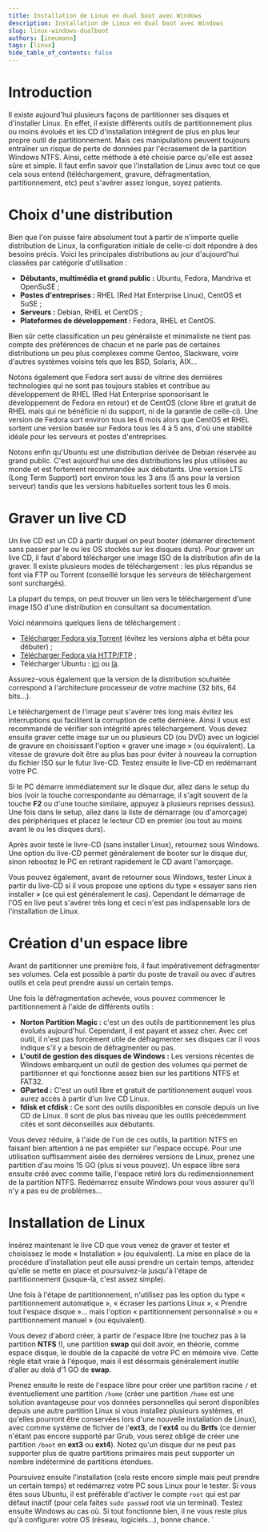 ```yaml
---
title: Installation de Linux en dual boot avec Windows
description: Installation de Linux en dual boot avec Windows
slug: linux-windows-dualboot
authors: [ineumann]
tags: [linux]
hide_table_of_contents: false
---
```


# Introduction

Il existe aujourd'hui plusieurs façons de partitionner ses disques et d'installer Linux. En effet, il existe différents outils de partitionnement plus ou moins évolués et les CD d'installation intègrent de plus en plus leur propre outil de partitionnement. Mais ces manipulations peuvent toujours entraîner un risque de perte de données par l'écrasement de la partition Windows NTFS. Ainsi, cette méthode à été choisie parce qu'elle est assez sûre et simple. Il faut enfin savoir que l'installation de Linux avec tout ce que cela sous entend (téléchargement, gravure, défragmentation, partitionnement, etc) peut s'avérer assez longue, soyez patients.

# Choix d'une distribution

Bien que l'on puisse faire absolument tout à partir de n'importe quelle distribution de Linux, la configuration initiale de celle-ci doit répondre à des besoins précis. Voici les principales distributions au jour d'aujourd'hui classées par catégorie d'utilisation :

* __Débutants, multimédia et grand public :__ Ubuntu, Fedora, Mandriva et OpenSuSE ;
* __Postes d'entreprises :__ RHEL (Red Hat Enterprise Linux), CentOS et SuSE ;
* __Serveurs :__ Debian, RHEL et CentOS ;
* __Plateformes de développement :__ Fedora, RHEL et CentOS.

Bien sûr cette classification un peu généraliste et minimaliste ne tient pas compte des préférences de chacun et ne parle pas de certaines distributions un peu plus complexes comme Gentoo, Slackware, voire d'autres systèmes voisins tels que les BSD, Solaris, AIX...

Notons également que Fedora sert aussi de vitrine des dernières technologies qui ne sont pas toujours stables et contribue au développement de RHEL (Red Hat Enterprise sponsorisant le développement de Fedora en retour) et de CentOS (clone libre et gratuit de RHEL mais qui ne bénéficie ni du support, ni de la garantie de celle-ci). Une version de Fedora sort environ tous les 6 mois alors que CentOS et RHEL sortent une version basée sur Fedora tous les 4 à 5 ans, d'où une stabilité idéale pour les serveurs et postes d'entreprises.

Notons enfin qu'Ubuntu est une distribution dérivée de Debian réservée au grand public. C'est aujourd'hui une des distributions les plus utilisées au monde et est fortement recommandée aux débutants. Une version LTS (Long Term Support) sort environ tous les 3 ans (5 ans pour la version serveur) tandis que les versions habituelles sortent tous les 6 mois.

# Graver un live CD

Un live CD est un CD à partir duquel on peut booter (démarrer directement sans passer par le ou les OS stockés sur les disques durs). Pour graver un live CD, il faut d'abord télécharger une image ISO de la distribution afin de la graver. Il existe plusieurs modes de téléchargement : les plus répandus se font via FTP ou Torrent (conseillé lorsque les serveurs de téléchargement sont surchargés).

La plupart du temps, on peut trouver un lien vers le téléchargement d'une image ISO d'une distribution en consultant sa documentation.

Voici néanmoins quelques liens de téléchargement :

* [Télécharger Fedora via Torrent](https://torrent.fedoraproject.org) (évitez les versions alpha et bêta pour débuter) ;
* [Télécharger Fedora via HTTP/FTP](https://fedoraproject.org) ;
* Télécharger Ubuntu : [ici](https://ubuntu.com/download) ou [là](https://www.ubuntu-fr.org/download).

Assurez-vous également que la version de la distribution souhaitée correspond à l'architecture processeur de votre machine (32 bits, 64 bits...).

Le téléchargement de l'image peut s'avérer très long mais évitez les interruptions qui facilitent la corruption de cette dernière. Ainsi il vous est recommandé de vérifier son intégrité après téléchargement. Vous devez ensuite graver cette image sur un ou plusieurs CD (ou DVD) avec un logiciel de gravure en choisissant l'option « graver une image » (ou équivalent). La vitesse de gravure doit être au plus bas pour éviter à nouveau la corruption du fichier ISO sur le futur live-CD. Testez ensuite le live-CD en redémarrant votre PC.

Si le PC démarre immédiatement sur le disque dur, allez dans le setup du bios (voir la touche correspondante au démarrage, il s'agit souvent de la touche __F2__ ou d'une touche similaire, appuyez à plusieurs reprises dessus). Une fois dans le setup, allez dans la liste de démarrage (ou d'amorçage) des périphériques et placez le lecteur CD en premier (ou tout au moins avant le ou les disques durs).

Après avoir testé le livre-CD (sans installer Linux), retournez sous Windows. Une option du live-CD permet généralement de booter sur le disque dur, sinon rebootez le PC en retirant rapidement le CD avant l'amorçage.

Vous pouvez également, avant de retourner sous Windows, tester Linux à partir du live-CD si il vous propose une options du type « essayer sans rien installer » (ce qui est généralement le cas). Cependant le démarrage de l'OS en live peut s'avérer très long et ceci n'est pas indispensable lors de l'installation de Linux.

# Création d'un espace libre

Avant de partitionner une première fois, il faut impérativement défragmenter ses volumes. Cela est possible à partir du poste de travail ou avec d'autres outils et cela peut prendre aussi un certain temps.

Une fois la défragmentation achevée, vous pouvez commencer le partitionnement à l'aide de différents outils :

* __Norton Partition Magic :__ c'est un des outils de partitionnement les plus évolués aujourd'hui. Cependant, il est payant et assez cher. Avec cet outil, il n'est pas forcément utile de défragmenter ses disques car il vous indique s'il y a besoin de défragmenter ou pas.
* __L'outil de gestion des disques de Windows :__ Les versions récentes de Windows embarquent un outil de gestion des volumes qui permet de partitionner et qui fonctionne assez bien sur les partitions NTFS et FAT32.
* __GParted :__ C'est un outil libre et gratuit de partitionnement auquel vous aurez accès à partir d'un live CD Linux.
* __fdisk et cfdisk :__ Ce sont des outils disponibles en console depuis un live CD de Linux. Il sont de plus bas niveau que les outils précédemment cités et sont déconseillés aux débutants.

Vous devez réduire, à l'aide de l'un de ces outils, la partition NTFS en faisant bien attention à ne pas empiéter sur l'espace occupé. Pour une utilisation suffisamment aisée des dernières versions de Linux, prenez une partition d'au moins 15 GO (plus si vous pouvez). Un espace libre sera ensuite créé avec comme taille, l'espace retiré lors du redimensionnement de la partition NTFS. Redémarrez ensuite Windows pour vous assurer qu'il n'y a pas eu de problèmes...

# Installation de Linux

Insérez maintenant le live CD que vous venez de graver et tester et choisissez le mode « Installation » (ou équivalent). La mise en place de la procédure d'installation peut elle aussi prendre un certain temps, attendez qu'elle se mette en place et poursuivez-la jusqu'à l'étape de partitionnement (jusque-là, c'est assez simple).

Une fois à l'étape de partitionnement, n'utilisez pas les option du type « partitionnement automatique », « écraser les partions Linux », « Prendre tout l'espace disque »... mais l'option « partitionnement personnalisé » ou « partitionnement manuel » (ou équivalent).

Vous devez d'abord créer, à partir de l'espace libre (ne touchez pas à la partition __NTFS__ !), une partition __swap__ qui doit avoir, en théorie, comme espace disque, le double de la capacité de votre PC en mémoire vive. Cette règle était vraie à l'époque, mais il est désormais généralement inutile d'aller au delà d'1 GO de __swap__.

Prenez ensuite le reste de l'espace libre pour créer une partition racine `/` et éventuellement une partition `/home` (créer une partition `/home` est une solution avantageuse pour vos données personnelles qui seront disponibles depuis une autre partition Linux si vous installez plusieurs systèmes, et qu'elles pourront être conservées lors d'une nouvelle installation de Linux), avec comme système de fichier de l'__ext3__, de l'__ext4__ ou du __Brtfs__ (ce dernier n'étant pas encore supporté par Grub, vous serez obligé de créer une partition `/boot` en __ext3__ ou __ext4__). Notez qu'un disque dur ne peut pas supporter plus de quatre partitions primaires mais peut supporter un nombre indéterminé de partitions étendues.

Poursuivez ensuite l'installation (cela reste encore simple mais peut prendre un certain temps) et redémarrez votre PC sous Linux pour le tester. Si vous êtes sous Ubuntu, il est préférable d'activer le compte `root` qui est par défaut inactif (pour cela faites `sudo passwd` root via un terminal). Testez ensuite Windows au cas où. Si tout fonctionne bien, il ne vous reste plus qu'à configurer votre OS (réseau, logiciels...), bonne chance.
`
